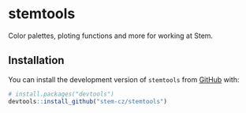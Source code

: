 
<!-- README.md is generated from README.Rmd. Please edit that file -->

# stemtools

<!-- badges: start -->
<!-- badges: end -->

Color palettes, ploting functions and more for working at Stem.

## Installation

You can install the development version of `stemtools` from
[GitHub](https://github.com/) with:

``` r
# install.packages("devtools")
devtools::install_github("stem-cz/stemtools")
```

